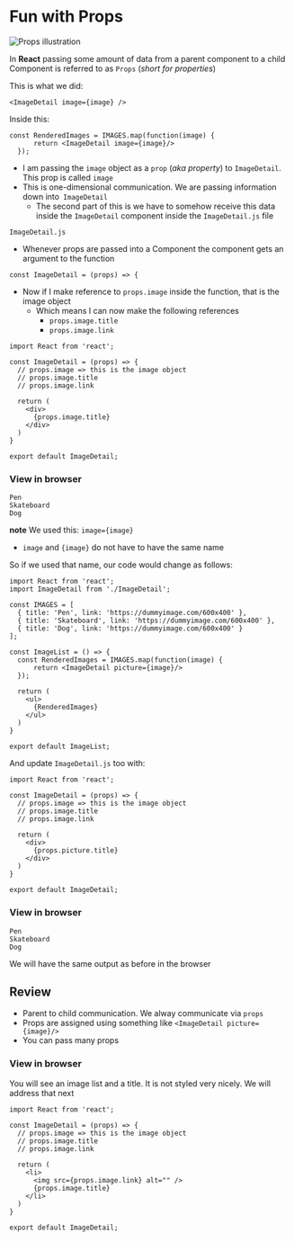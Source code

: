 # Fun with Props

![Props illustration](https://i.imgur.com/gaVgBsj.png)

In **React** passing some amount of data from a parent component to a child Component is referred to as `Props` (_short for properties_)

This is what we did:

`<ImageDetail image={image} />`

Inside this:

```
const RenderedImages = IMAGES.map(function(image) {
      return <ImageDetail image={image}/>
  });
```

* I am passing the `image` object as a `prop` (_aka property_) to `ImageDetail`. This prop is called `image`
* This is one-dimensional communication. We are passing information down into` ImageDetail`
    - The second part of this is we have to somehow receive this data inside the `ImageDetail` component inside the `ImageDetail.js` file

`ImageDetail.js`

* Whenever props are passed into a Component the component gets an argument to the function

`const ImageDetail = (props) => {`

* Now if I make reference to `props.image` inside the function, that is the image object
    - Which means I can now make the following references
        + `props.image.title`
        + `props.image.link`

```
import React from 'react';

const ImageDetail = (props) => {
  // props.image => this is the image object
  // props.image.title
  // props.image.link

  return (
    <div>
      {props.image.title}
    </div>
  )
}

export default ImageDetail;
```

### View in browser
```
Pen
Skateboard
Dog
```

**note** We used this: `image={image}`
* `image` and `{image}` do not have to have the same name

So if we used that name, our code would change as follows:

```
import React from 'react';
import ImageDetail from './ImageDetail';

const IMAGES = [
  { title: 'Pen', link: 'https://dummyimage.com/600x400' },
  { title: 'Skateboard', link: 'https://dummyimage.com/600x400' },
  { title: 'Dog', link: 'https://dummyimage.com/600x400' }
];

const ImageList = () => {
  const RenderedImages = IMAGES.map(function(image) {
      return <ImageDetail picture={image}/>
  });

  return (
    <ul>
      {RenderedImages}
    </ul>
  )
}

export default ImageList;
```

And update `ImageDetail.js` too with:

```
import React from 'react';

const ImageDetail = (props) => {
  // props.image => this is the image object
  // props.image.title
  // props.image.link

  return (
    <div>
      {props.picture.title}
    </div>
  )
}

export default ImageDetail;
```

### View in browser
```
Pen
Skateboard
Dog
```

We will have the same output as before in the browser

## Review
* Parent to child communication. We alway communicate via `props`
* Props are assigned using something like `<ImageDetail picture={image}/>`
* You can pass many props

### View in browser
You will see an image list and a title. It is not styled very nicely. We will address that next

```
import React from 'react';

const ImageDetail = (props) => {
  // props.image => this is the image object
  // props.image.title
  // props.image.link

  return (
    <li>
      <img src={props.image.link} alt="" />
      {props.image.title}
    </li>
  )
}

export default ImageDetail;
```

